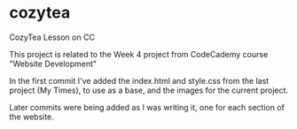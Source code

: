 # cozytea
CozyTea Lesson on CC

This project is related to the Week 4 project from CodeCademy course "Website Development"

In the first commit I've added the index.html and style.css from the last project (My Times), to use as a base, and the images for the current project.

Later commits were being added as I was writing it, one for each section of the website.
